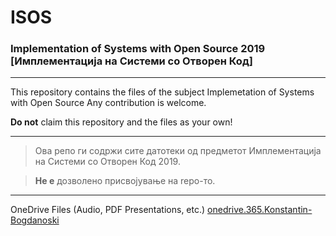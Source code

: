 # ISOS
### Implementation of Systems with Open Source 2019 [Имплементација на Системи со Отворен Код]
***
This repository contains the files of the subject Implemetation of Systems with Open Source
Any contribution is welcome.

**Do not** claim this repository and the files as your own!
***
> Ова репо ги содржи сите датотеки од предметот Имплементација на Системи со Отворен Код 2019.

>**Не е** дозволено присвојување на repo-то.
***
OneDrive Files (Audio, PDF Presentations, etc.) [onedrive.365.Konstantin-Bogdanoski](https://finkiukim-my.sharepoint.com/:f:/g/personal/konstantin_bogdanoski_students_finki_ukim_mk/ElHnby4COcNEiwZIrUnaN3ABJRirrKKQFET2dBf8yFIvjQ?e=9VJbCt)
